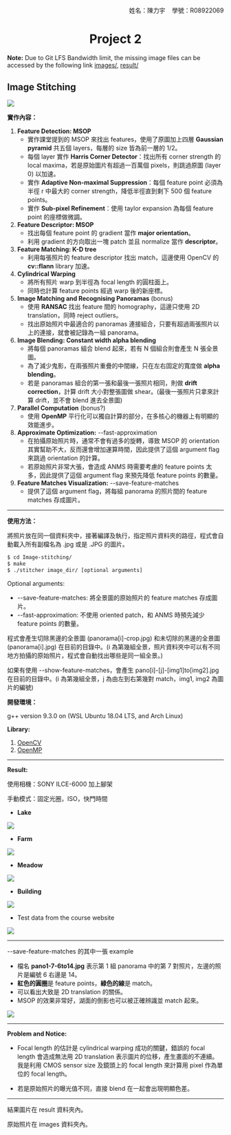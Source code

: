 <h2></h2>
<div align="right">姓名：陳力宇&nbsp;&nbsp;&nbsp;&nbsp;學號：R08922069</div>
<h1 align="center">Project 2</h1>

**Note:** Due to Git LFS Bandwidth limit, the missing image files can be accessed by the following link [images/](https://www.csie.ntu.edu.tw/~r08922069/images/), [result/](https://www.csie.ntu.edu.tw/~r08922069/result/)

## Image Stitching

![](https://www.csie.ntu.edu.tw/~r08922069/result/lake-crop-low-quality.jpg)

**實作內容：**

1. **Feature Detection: MSOP**
   - 實作課堂提到的 MSOP 來找出 features，使用了原圖加上四層 **Gaussian pyramid** 共五個 layers，每層的 size 皆為前一層的 1/2。
   - 每個 layer 實作 **Harris Corner Detector**：找出所有 corner strength 的 local maxima，若是原始圖片有超過一百萬個 pixels，則跳過原圖 (layer 0) 以加速。
   - 實作 **Adaptive Non-maximal Suppression**：每個 feature point 必須為半徑 r 中最大的 corner strength，降低半徑直到剩下 500 個 feature points。
   - 實作 **Sub-pixel Refinement**：使用 taylor expansion 為每個 feature point 的座標做微調。
2. **Feature Descriptor: MSOP**
   - 找出每個 feature point 的 gradient 當作 **major orientation**。
   - 利用 gradient 的方向取出一塊 patch 並且 normalize 當作 **descriptor**。
3. **Feature Matching: K-D tree**
   - 利用每張照片的 feature descriptor 找出 match，這邊使用 OpenCV 的 **cv::flann** library 加速。
4. **Cylindrical Warping**
   - 將所有照片 warp 到半徑為 focal length 的圓柱面上。
   - 同時也計算 feature points 經過 warp 後的新座標。
5. **Image Matching and Recognising Panoramas** (bonus)
   - 使用 **RANSAC** 找出 feature 間的 homography，這邊只使用 2D translation，同時 reject outliers。
   - 找出原始照片中最適合的 panoramas 連接組合，只要有超過兩張照片以上的連接，就會被記錄為一組 panorama。
6. **Image Blending: Constant width alpha blending**
   - 將每個 panoramas 組合 blend 起來，若有 N 個組合則會產生 N 張全景圖。
   - 為了減少鬼影，在兩張照片重疊的中間線，只在左右固定的寬度做 **alpha blending**。
   - 若是 panoramas 組合的第一張和最後一張照片相同，則做 **drift correction**，計算 drift 大小對整張圖做 shear。(最後一張照片只拿來計算 drift，並不會 blend 進去全景圖)
7. **Parallel Computation** (bonus?)
   - 使用 **OpenMP** 平行化可以獨自計算的部分，在多核心的機器上有明顯的效能進步。
8. **Approximate Optimization:** --fast-approximation
   - 在拍攝原始照片時，通常不會有過多的旋轉，導致 MSOP 的 orientation 其實幫助不大，反而還會增加運算時間，因此提供了這個 argument flag 來跳過 orientation 的計算。
   - 若原始照片非常大張，會造成 ANMS 時需要考慮的 feature points 太多，因此提供了這個 argument flag 來預先降低 feature points 的數量。
9. **Feature Matches Visualization:** --save-feature-matches
   - 提供了這個 argument flag，將每組 panorama 的照片間的 feature matches 存成圖片。

---

**使用方法：**

將照片放在同一個資料夾中，接著編譯及執行，指定照片資料夾的路徑，程式會自動載入所有副檔名為 .jpg 或是 .JPG 的圖片。

```bash
$ cd Image-stitching/
$ make
$ ./stitcher image_dir/ [optional arguments]
```

Optional arguments:

- --save-feature-matches: 將全景圖的原始照片的 feature matches 存成圖片。
- --fast-approximation: 不使用 oriented patch，和 ANMS 時預先減少 feature points 的數量。

程式會產生切除黑邊的全景圖 (panorama[i]-crop.jpg) 和未切除的黑邊的全景圖 (panorama[i].jpg) 在目前的目錄中。(i 為第幾組全景，照片資料夾中可以有不同地方拍攝的原始照片，程式會自動找出哪些是同一組全景。)

如果有使用 --show-feature-matches，會產生 pano[i]-[j]-[img1]to[img2].jpg 在目前的目錄中。(i 為第幾組全景，j 為由左到右第幾對 match，img1, img2 為圖片的編號)

**開發環境：**

g++ version 9.3.0 on (WSL Ubuntu 18.04 LTS, and Arch Linux)

**Library:**

1. [OpenCV](https://opencv.org)
2. [OpenMP](https://www.openmp.org/)

---

**Result:**

使用相機：SONY ILCE-6000 加上腳架

手動模式：固定光圈，ISO，快門時間

- **Lake**

![](https://www.csie.ntu.edu.tw/~r08922069/result/lake-crop-low-quality.jpg)

- **Farm**

![](https://www.csie.ntu.edu.tw/~r08922069/result/farm-crop-low-quality.jpg)

- **Meadow**

![](https://www.csie.ntu.edu.tw/~r08922069/result/meadow-crop-low-quality.jpg)

- **Building**

![](https://www.csie.ntu.edu.tw/~r08922069/result/building-crop-low-quality.jpg)

- Test data from the course website

![](https://www.csie.ntu.edu.tw/~r08922069/result/grail-crop.jpg)

---

--save-feature-matches 的其中一張 example

- 檔名 **pano1-7-6to14.jpg** 表示第 1 組 panorama 中的第 7 對照片，左邊的照片是編號 6 右邊是 14。
- **紅色的圓圈**是 feature points，**綠色的線**是 match。
- 可以看出大致是 2D translation 的關係。
- MSOP 的效果非常好，湖面的倒影也可以被正確辨識並 match 起來。

![](https://www.csie.ntu.edu.tw/~r08922069/result/pano1-7-6to14.jpg)

---

**Problem and Notice:**

-  Focal length 的估計是 cylindrical warping 成功的關鍵，錯誤的 focal length 會造成無法用 2D translation 表示圖片的位移，產生畫面的不連續。我是利用 CMOS sensor size 及鏡頭上的 focal length 來計算用 pixel 作為單位的 focal length。

- 若是原始照片的曝光值不同，直接 blend 在一起會出現明顯色差。

---

結果圖片在 result 資料夾內。

原始照片在 images 資料夾內。
